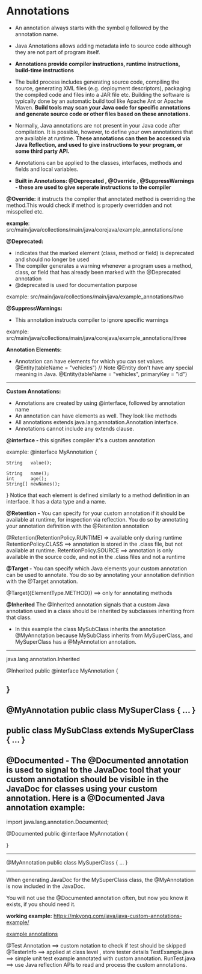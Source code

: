 
# Annotations

- An annotation always starts with the symbol `@` followed by the annotation name.
- Java Annotations allows adding metadata info to source code although they are not part of program itself.
- **Annotations provide compiler instructions, runtime instructions, build-time instructions** 

- The build process includes generating source code, compiling the source, generating XML files (e.g. deployment descriptors), packaging the compiled code and files into a JAR file etc. Building the software is typically done by an automatic build tool like Apache Ant or Apache Maven. **Build tools may scan your Java code for specific annotations and generate source code or other files based on these annotations.**
- Normally, Java annotations are not present in your Java code after compilation. It is possible, however, to define your own annotations that are available at runtime. **These annotations can then be accessed via Java Reflection, and used to give instructions to your program, or some third party API.**

- Annotations can be applied to the classes, interfaces, methods and fields and local variables. 

 
- **Built in Annotations: @Deprecated , @Override , @SuppressWarnings  - these are used to give seperate instructions to the compiler**

**@Override:** it instructs the compiler that annotated method is overriding the method.This would check if method is properly overridden and not misspelled etc.

**example**: src/main/java/collections/main/java/corejava/example_annotations/one

**@Deprecated:** 
- indicates that the marked element (class, method or field) is deprecated and should no longer be used
-  The compiler generates a warning whenever a program uses a method, class, or field that has already been marked with the @Deprecated annotation
- @deprecated is used for documentation purpose

example: src/main/java/collections/main/java/example_annotations/two

**@SuppressWarnings:**
- This annotation instructs compiler to ignore specific warnings

example: src/main/java/collections/main/java/corejava/example_annotations/three

**Annotation Elements:** 
- Annotation can have elements for which you can set values.
@Entity(tableName = "vehicles")  // Note @Entity don't have any special meaning in Java. 
@Entity(tableName = "vehicles", primaryKey = "id")
---------------------------------------------------------------------------------------------------------------------------------------
**Custom Annotations:** 

- Annotations are created by using @interface, followed by annotation name
- An annotation can have elements as well. They look like methods
- All annotations extends java.lang.annotation.Annotation interface. 
- Annotations cannot include any extends clause.

**@interface -** this signifies compiler it's a custom annotation

example: 
@interface MyAnnotation {

    String   value();

    String   name();
    int      age();
    String[] newNames();

}
Notice that each element is defined similarly to a method definition in an interface. It has a data type and a name.

**@Retention -** 
You can specify for your custom annotation if it should be available at runtime, for inspection via reflection. You do so by annotating your annotation definition with the @Retention annotation

@Retention(RetentionPolicy.RUNTIME)   => available only during runtime
RetentionPolicy.CLASS  ==> annotation is stored in the .class file, but not available at runtime.
RetentionPolicy.SOURCE ==> annotation is only available in the source code, and not in the .class files and not a runtime

**@Target  -** 
You can specify which Java elements your custom annotation can be used to annotate. You do so by annotating your annotation definition with the @Target annotation.

@Target({ElementType.METHOD}) ==> only for annotating methods


**@Inherited**
The @Inherited annotation signals that a custom Java annotation used in a class should be inherited by subclasses inheriting from that class.

- In this example the class MySubClass inherits the annotation @MyAnnotation because MySubClass inherits from MySuperClass, and MySuperClass has a @MyAnnotation annotation.
--------------------------------------------
java.lang.annotation.Inherited

@Inherited
public @interface MyAnnotation {

}
--------------------------------------------

@MyAnnotation
public class MySuperClass { ... }
--------------------------------------------
public class MySubClass extends MySuperClass { ... }
--------------------------------------------

**@Documented -** 
The @Documented annotation is used to signal to the JavaDoc tool that your custom annotation should be visible in the JavaDoc for classes using your custom annotation. Here is a @Documented Java annotation example:
--------------------------------------------
import java.lang.annotation.Documented;

@Documented
public @interface MyAnnotation {

}

--------------------------------------------
@MyAnnotation
public class MySuperClass { ... }

--------------------------------------------
When generating JavaDoc for the MySuperClass class, the @MyAnnotation is now included in the JavaDoc.

You will not use the @Documented annotation often, but now you know it exists, if you should need it.

**working example:**
https://mkyong.com/java/java-custom-annotations-example/

[example annotations](https://github.com/njain51/orangutan/tree/main/src/main/java/examples/corejava/example_annotations)

@Test Annotation  ==> custom notation to check if test should be skipped
@TesterInfo ==> applied at class level , store tester details
TestExample.java ==> simple unit test example annotated with custom annotation. 
RunTest.java ==>  use Java reflection APIs to read and process the custom annotations.